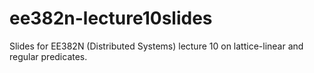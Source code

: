 # ee382n-lecture10slides
Slides for EE382N (Distributed Systems) lecture 10 on lattice-linear and regular predicates.
